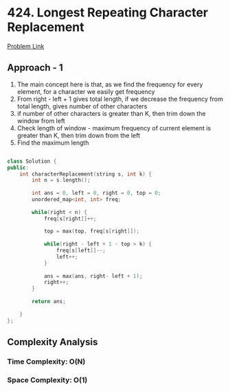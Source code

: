 # 424. Longest Repeating Character Replacement

[Problem Link](https://leetcode.com/problems/longest-repeating-character-replacement/)

## Approach - 1

1. The main concept here is that, as we find the frequency for every element, for a character we easily get frequency
2. From right - left + 1 gives total length, if we decrease the frequency from total length, gives number of other characters
3. if number of other characters is greater than K, then trim down the window from left
4. Check length of window - maximum frequency of current element is greater than K, then trim down from the left
5. Find the maximum length

```c++

class Solution {
public:
    int characterReplacement(string s, int k) {
        int n = s.length();
        
        int ans = 0, left = 0, right = 0, top = 0;
        unordered_map<int, int> freq;
        
        while(right < n) {
            freq[s[right]]++;
            
            top = max(top, freq[s[right]]);
            
            while(right - left + 1 - top > k) {
                freq[s[left]]--;
                left++;
            }
            
            ans = max(ans, right- left + 1);
            right++;
        }
        
        return ans;
        
    }
};

```

## Complexity Analysis

### Time Complexity: O(N)

### Space Complexity: O(1)
